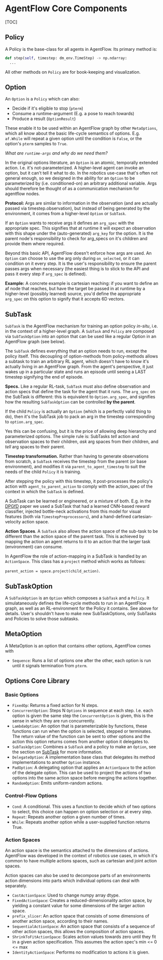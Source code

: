 # AgentFlow Core Components

<!--* B 2020-07-21 internal placeholder *-->

[TOC]

## Policy

A Policy is the base-class for all agents in AgentFlow. Its primary method is:

```python
def step(self, timestep: dm_env.TimeStep) -> np.ndarray:
  ...
```

All other methods on `Policy` are for book-keeping and visualization.

## Option

An `Option` is a `Policy` which can also:

*   Decide if it's eligible to stop (`pterm`)
*   Consume a runtime-argument (E.g. a pose to reach towards)
*   Produce a result (`OptionResult`)

These enable it to be used within an AgentFlow graph by other `MetaOptions`,
which all know about the basic life-cycle semantics of options. E.g. `af.While`
will repeat a given option until the condition is `False`, or the option's
`pterm` samples to `True`.

*What are `runtime-args` and why do we need them?*

In the original options literature, an `Option` is an atomic, temporally
extended action. I.e. it's not-parameterized. A higher-level agent can invoke an
option, but it can't tell it what to do. In the robotics use-case that's often
not general enough, so we designed in the ability for an `Option` to be
parameterized by (i.e. conditioned-on) an arbitrary additional variable. Args
should therefore be thought of as a communication mechanism for agentflow nodes.

**Protocol:** Args are similar to information in the observation (and are
actually passed via timestep.observation), but instead of being generated by the
environment, it comes from a higher-level `Option` or `SubTask`.

If an `Option` wants to receive args it defines an `arg_spec` with the
appropriate spec. This signifies that at runtime it will expect an observation
with this shape under the (auto-generated) `arg_key` for the option. It is the
parent node's responsibility to check for arg_specs on it's children and
provide them where required.

Beyond this basic API, AgentFlow doesn't enforce how args are used. An `Option`
can choose to use the arg only during `on_selected`, or it can condition on it
every step. It is the user's responsibility to ensure the parent passes args
when necessary (the easiest thing is to stick to the API and pass it every step
if `arg_spec` is defined).

**Example:** A concrete example is cartesian reaching: if you want to define an
af node that reaches, but have the target be passed in at runtime by a
higher-level (possibly learned) source, you'd define the appropriate `arg_spec`
on this option to signify that it accepts 6D vectors.

## SubTask

`SubTask` is the AgentFlow mechanism for training an option policy *in-situ*,
i.e. in the context of a higher-level graph. A `SubTask` and `Policy` are
composed via `SubTaskOption` into an option that can be used like a regular
Option in an AgentFlow graph (see below).

The `SubTask` defines everything that an option needs to run, except the policy
itself. This decoupling of option-methods from policy-methods allows a subtask
to train an arbitrary RL agent, which doesn't have to know it's actually living
in an AgentFlow graph. From the agent's perspective, it just wakes up in a
particular state and runs an episode until seeing a LAST timestep signifying the
end of episode.

**Specs.** Like a regular RL-task, `SubTask` must also define observation and
action specs that define the task for the agent that it runs. The `arg_spec` on
the SubTask is different: this is equivalent to `Option.arg_spec`, and
signifies how the resulting `SubTaskOption` can be controlled **by the parent**.

If the child `Policy` is actually an `Option` (which is a perfectly valid thing
to do), then it's the SubTask job to pack an arg in the timestep corresponding
to `option.arg_spec`.

Yes this can be confusing, but it is the price of allowing deep hierarchy and
parameterized options. The simple rule is: SubTasks *tell* action and
observation spaces to their children, *ask* arg spaces from their children, and
*tell* arg spaces to their parent.

**Timestep transformation.** Rather than having to generate observations from
scratch, a `SubTask` receives the timestep from the parent (or base
environment), and modifies it via `parent_to_agent_timestep` to suit the needs
of the child `Policy` it is training.

After stepping the policy with this timestep, it post-processes the policy's
action with `agent_to_parent_action` to comply with the action_spec of the
context in which the `SubTask` is defined.

A SubTask can be learned or engineered, or a mixture of both. E.g. in the
[DPGfD](https://sites.google.com/corp/view/dpgfd-insertion/home) paper we used a
SubTask that had a learned CNN-based reward classifier, injected bottle-neck
activations from this model for visual features (both via
`TimestepPreprocessors`), and a hand-defined cartesian-velocity action space.

**Action Spaces**. A `SubTask` also allows the action space of the sub-task to
be different than the action space of the parent task. This is achieved by
mapping the action an agent returns to it to an action that the larger task
(environment) can consume.

In AgentFlow the role of action-mapping in a SubTask is handled by an
`ActionSpace`. This class has a `project` method which works as follows:

`parent_action = space.project(child_action)`.

## SubTaskOption

A `SubTaskOption` is an `Option` which composes a `SubTask` and a `Policy`. It
simulataneously defines the life-cycle methods to run in an AgentFlow graph, as
well as an RL-environment for the Policy it contains. See above for details.
User's shouldn't have to make new SubTaskOptions, only SubTasks and Policies to
solve those subtasks.

## MetaOption

A MetaOption is an option that contains other options, AgentFlow comes with

*   `Sequence`: Runs a list of options one after the other, each option is run
    until it signals termination from `pterm`.
<!-- Internal placeholder E -->

## Options Core Library

### Basic Options

*   `FixedOp`: Returns a fixed action for N steps.
*   `ConcurrentOption`: Steps N `Options` in sequence at each step. I.e. each
    option is given the same step the `ConcurrentOption` is given, this is the
    sense in which they are run concurrently.
*   `LambdaOption`: An option that is parameterizable by functions, these
    functions can run when the option is selected, stepped or terminates. The
    return value of the function can be sent to other options and the action
    this option returns comes from another option it delegates to.
*   `SubTaskOption`: Combines a `SubTask` and a policy to make an `Option`, see
    the section on [SubTask](#subtask) for more information.
*   `DelegateOption`: A implementation base class that delegates its method
    implementations to another `Option` instance.
*   `PadOption`: A delegating option that applies an `ActionSpace` to the action
    of the delegate option. This can be used to project the actions of two
    options into the same action space before merging the actions together.
*   `RandomOption`: Emits uniform-random actions.

### Control-Flow Options

*   `Cond`: A conditional. This uses a function to decide which of two options
    to select, this choice can happen on option selection or at every step.
*   `Repeat`: Repeats another option a given number of times.
*   `While`: Repeats another option while a user-supplied function returns True.

### Action Spaces

An action space is the semantics attached to the dimensions of actions.
AgentFlow was developed in the context of robotics use cases, in which it's
common to have multiple actions spaces, such as cartesian and joint action
spaces.

Action spaces can also be used to decompose parts of an environments action
dimensions into parts which individual options can deal with separately.

*   `CastActionSpace`: Used to change numpy array dtype.
*   `FixedActionSpace`: Creates a reduced-dimensionality action space, by
    yielding a constant value for some dimensions of the larger action space.
*   `prefix_slicer`: An action space that consists of some dimensions of another
    action space, according to their names.
*   `SequentialActionSpace`: An action space that consists of a sequence of
    other action spaces, this allows the composition of action spaces.
*   `ShrinkToFitActionSpace`: Scales action values towards zero until they fit
    in a given action specification. This assumes the action spec's min <= 0 <=
    max
*   `IdentityActionSpace`: Performs no modification to actions it is given.

<!--Internal marker for docs on non-general components.-->
